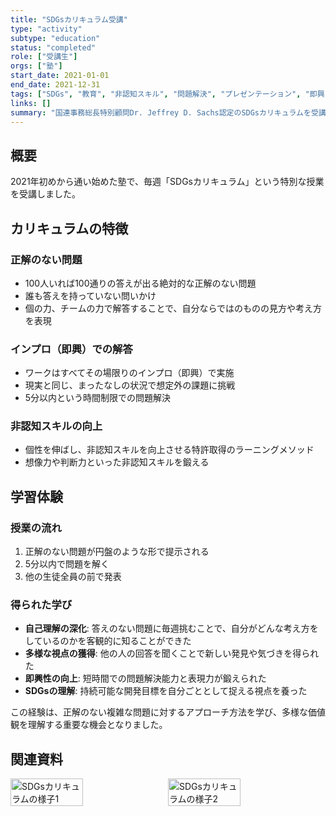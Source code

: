 ```yaml
---
title: "SDGsカリキュラム受講"
type: "activity"
subtype: "education"
status: "completed"
role: ["受講生"]
orgs: ["塾"]
start_date: 2021-01-01
end_date: 2021-12-31
tags: ["SDGs", "教育", "非認知スキル", "問題解決", "プレゼンテーション", "即興"]
links: []
summary: "国連事務総長特別顧問Dr. Jeffrey D. Sachs認定のSDGsカリキュラムを受講。正解のない問題に即興で取り組み、自分の考え方を発見し、非認知スキルを向上させた。"
---
```


## 概要

2021年初めから通い始めた塾で、毎週「SDGsカリキュラム」という特別な授業を受講しました。

## カリキュラムの特徴

### 正解のない問題
- 100人いれば100通りの答えが出る絶対的な正解のない問題
- 誰も答えを持っていない問いかけ
- 個の力、チームの力で解答することで、自分ならではのものの見方や考え方を表現

### インプロ（即興）での解答
- ワークはすべてその場限りのインプロ（即興）で実施
- 現実と同じ、まったなしの状況で想定外の課題に挑戦
- 5分以内という時間制限での問題解決

### 非認知スキルの向上
- 個性を伸ばし、非認知スキルを向上させる特許取得のラーニングメソッド
- 想像力や判断力といった非認知スキルを鍛える

## 学習体験

### 授業の流れ
1. 正解のない問題が円盤のような形で提示される
2. 5分以内で問題を解く
3. 他の生徒全員の前で発表

### 得られた学び
- **自己理解の深化**: 答えのない問題に毎週挑むことで、自分がどんな考え方をしているのかを客観的に知ることができた
- **多様な視点の獲得**: 他の人の回答を聞くことで新しい発見や気づきを得られた
- **即興性の向上**: 短時間での問題解決能力と表現力が鍛えられた
- **SDGsの理解**: 持続可能な開発目標を自分ごととして捉える視点を養った

この経験は、正解のない複雑な問題に対するアプローチ方法を学び、多様な価値観を理解する重要な機会となりました。

## 関連資料
<div style="display: flex; gap: 10px;">
  <img src="linked_assets/20_Activities/sdgs_curriculum_2021/assets/sdgs_scene1.jpg" alt="SDGsカリキュラムの様子1" width="48%">
  <img src="linked_assets/20_Activities/sdgs_curriculum_2021/assets/sdgs_scene2.jpg" alt="SDGsカリキュラムの様子2" width="48%">
</div>
